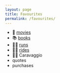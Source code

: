 ```yaml
---
layout: page
title: Favourites
permalink: /favourites/
---
```

- 🍿 [movies](/movies/)
- 📚 [books](/books/)
- 🏃‍♂️ [runs](/running/)
- 🚴‍♂️ [rides](/cycling)
- 🧑‍🎨 Caravaggio
- quotes
- purchases